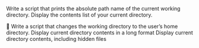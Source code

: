 Write a script that prints the absolute path name of the current working directory.
Display the contents list of your current directory.



Write a script that changes the working directory to the user’s home directory.
Display current directory contents in a long format
Display current directory contents, including hidden files
